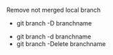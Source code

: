 Remove not merged local branch
  + git branch -D branchname 
  * git branch -d branchname
  * git branch -Delete branchname
